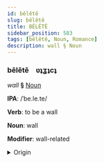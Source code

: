 ```yaml
---
id: bêlêtê
slug: bêlêtê
title: BÊLÊTÊ
sidebar_position: 583
tags: [bêlêtê, Noun, Romance]
description: wall § Noun
---
```


### bêlêtê&emsp;<span kind="abugida">ʋʇʓʇcʇ</span>

*wall* **§** [Noun](../../tags/Noun)

**IPA**: /ˈbe.le.te/

**Verb**: to be a wall

**Noun**: wall

**Modifier**: wall-related

<details>
    <summary>Origin</summary>
    Romanian perete [peˈrete]<br/>
    <em>Romance Language Family</em>
</details>
